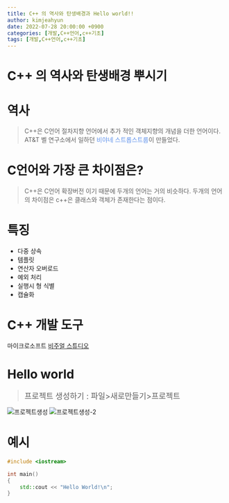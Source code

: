 ```yaml
---
title: C++ 의 역사와 탄생배경과 Hello world!!
author: kimjeahyun
date: 2022-07-28 20:00:00 +0900
categories: [개발,C++언어,c++기초]
tags: [개발,C++언어,c++기초]
---
```


# C++ 의 역사와 탄생배경 뿌시기

# 역사 

>C++은 C언어 절차지향 언어에서 추가 적인 객체지향의 개념을 더한 언어이다. AT&T 벨 연구소에서 일하던 <font color="#6495ED" style="font-size= 16px;">비야네 스트롭스트룹</font>이 만들었다. 


# C언어와 가장 큰 차이점은?


>C++은 C언어 확장버전 이기 때문에 두개의 언어는 거의 비슷하다. 두개의 언어의 차이점은 c++은 클래스와 객체가 존재한다는 점이다.


# 특징

- 다중 상속
- 템플릿
- 연산자 오버로드
- 예외 처리
- 실행시 형 식별
- 캡슐화

# C++ 개발 도구

마이크로소프트 [비주얼 스튜디오](https://visualstudio.microsoft.com/ko/downloads/) 


# Hello world


><div style="font-size:18px;">프로젝트 생성하기 : 파일>새로만들기>프로젝트<div>

![프로젝트생성](../../img/basic1-1.png)
![프로젝트생성-2](../../img/basic1-2.png)


# 예시

```cpp
#include <iostream>

int main()
{
    std::cout << "Hello World!\n";
}

```